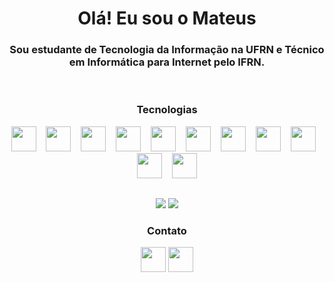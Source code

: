 <h1 align="center">Olá! Eu sou o Mateus</h1>

<h3 align="center">Sou estudante de <bold>Tecnologia da Informação na UFRN</bold> e <bold>Técnico em Informática para Internet pelo IFRN</bold>.</h3>
<br>
<h3 align="center">Tecnologias</h3>

<div align="center">
  
  <img width="40" src="https://cdn.jsdelivr.net/gh/devicons/devicon@latest/icons/html5/html5-original.svg" />
  <img width="8"/>
  <img width="40" src="https://cdn.jsdelivr.net/gh/devicons/devicon@latest/icons/css3/css3-original.svg" />
  <img width="8"/>
  <img width="40" src="https://cdn.jsdelivr.net/gh/devicons/devicon@latest/icons/javascript/javascript-original.svg" />
  <img width="8"/>
  <img width="40" src="https://cdn.jsdelivr.net/gh/devicons/devicon@latest/icons/typescript/typescript-original.svg" />
  <img width="8"/>
  <img width="40" src="https://cdn.jsdelivr.net/gh/devicons/devicon@latest/icons/react/react-original.svg" />
  <img width="8"/>
  <img width="40" src="https://cdn.jsdelivr.net/gh/devicons/devicon@latest/icons/bootstrap/bootstrap-original.svg" />
  <img width="8"/>
  <img width="40" src="https://cdn.jsdelivr.net/gh/devicons/devicon@latest/icons/csharp/csharp-original.svg" />
  <img width="8"/>
  <img width="40" src="https://cdn.jsdelivr.net/gh/devicons/devicon@latest/icons/python/python-original.svg" />
  <img width="8"/>
  <img width="40" src="https://cdn.jsdelivr.net/gh/devicons/devicon@latest/icons/postgresql/postgresql-original-wordmark.svg" />
  <img width="8"/>
  <img width="40" src="https://cdn.jsdelivr.net/gh/devicons/devicon@latest/icons/firebase/firebase-original-wordmark.svg" />      
  <img width="8"/>
  <img width="40" src="https://cdn.jsdelivr.net/gh/devicons/devicon@latest/icons/figma/figma-original.svg" />
  
</div>
          
          
      

##

<div align="center">
<img src="http://github-profile-summary-cards.vercel.app/api/cards/stats?username=mateusnoites&theme=github_dark" />
<img src="https://github-profile-summary-cards.vercel.app/api/cards/repos-per-language?username=mateusnoites&theme=github_dark" />
  
<h3 align="center">Contato</h3>
<a href="mateusdias1409@gmail.com"><img height="40em" src="https://img.shields.io/badge/Gmail-EBECED?style=for-the-badge&logo=gmail&logoColor=black" /><a/>
<a href="https://www.linkedin.com/in/mateusnoites/"><img height="40em" src="https://img.shields.io/badge/linkedin-EBECED.svg?style=for-the-badge&logo=linkedin&logoColor=black" /><a/>
<div/>
